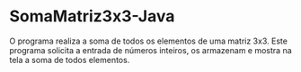# SomaMatriz3x3-Java
 O programa realiza a soma de todos os elementos de uma matriz 3x3.
 Este programa solicita a entrada de números inteiros, os armazenam e mostra na tela a soma de todos elementos.
